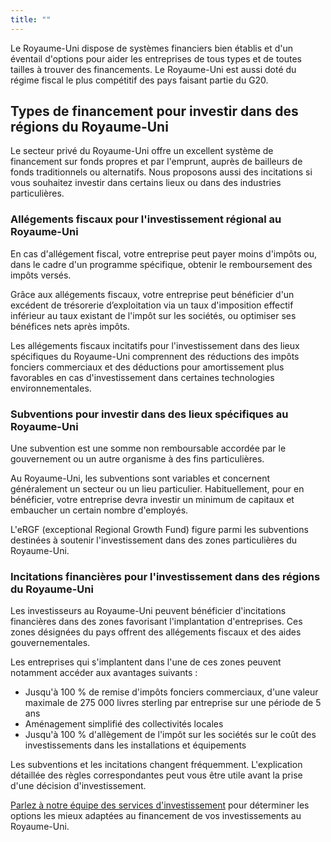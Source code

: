 ```yaml
---
title: ""
---
```

Le Royaume-Uni dispose de systèmes financiers bien établis et d'un éventail d'options pour aider les entreprises de tous types et de toutes tailles à trouver des financements. Le Royaume-Uni est aussi doté du régime fiscal le plus compétitif des pays faisant partie du G20.

## Types de financement pour investir dans des régions du Royaume-Uni
Le secteur privé du Royaume-Uni offre un excellent système de financement sur fonds propres et par l'emprunt, auprès de bailleurs de fonds traditionnels ou alternatifs. Nous proposons aussi des incitations si vous souhaitez investir dans certains lieux ou dans des industries particulières.

### Allégements fiscaux pour l'investissement régional au Royaume-Uni
En cas d'allégement fiscal, votre entreprise peut payer moins d'impôts ou, dans le cadre d'un programme spécifique, obtenir le remboursement des impôts versés.

Grâce aux allégements fiscaux, votre entreprise peut bénéficier d'un excédent de trésorerie d’exploitation via un taux d'imposition effectif inférieur au taux existant de l'impôt sur les sociétés, ou optimiser ses bénéfices nets après impôts.

Les allégements fiscaux incitatifs pour l'investissement dans des lieux spécifiques du Royaume-Uni comprennent des réductions des impôts fonciers commerciaux et des déductions pour amortissement plus favorables en cas d'investissement dans certaines technologies environnementales.

### Subventions pour investir dans des lieux spécifiques au Royaume-Uni
Une subvention est une somme non remboursable accordée par le gouvernement ou un autre organisme à des fins particulières.

Au Royaume-Uni, les subventions sont variables et concernent généralement un secteur ou un lieu particulier. Habituellement, pour en bénéficier, votre entreprise devra investir un minimum de capitaux et embaucher un certain nombre d'employés.

L'eRGF (exceptional Regional Growth Fund) figure parmi les subventions destinées à soutenir l'investissement dans des zones particulières du Royaume-Uni.

### Incitations financières pour l'investissement dans des régions du Royaume-Uni
Les investisseurs au Royaume-Uni peuvent bénéficier d'incitations financières dans des zones favorisant l'implantation d'entreprises. Ces zones désignées du pays offrent des allégements fiscaux et des aides gouvernementales.

Les entreprises qui s'implantent dans l'une de ces zones peuvent notamment accéder aux avantages suivants :

* Jusqu'à 100 % de remise d'impôts fonciers commerciaux, d'une valeur maximale de 275 000 livres sterling par entreprise sur une période de 5 ans
* Aménagement simplifié des collectivités locales
* Jusqu'à 100 % d'allègement de l'impôt sur les sociétés sur le coût des investissements dans les installations et équipements

Les subventions et les incitations changent fréquemment. L'explication détaillée des règles correspondantes peut vous être utile avant la prise d'une décision d'investissement.

[Parlez à notre équipe des services d'investissement](https://invest.great.gov.uk/int/contact) pour déterminer les options les mieux adaptées au financement de vos investissements au Royaume-Uni.
